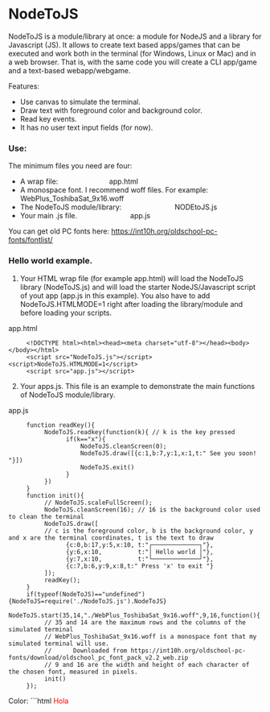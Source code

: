 # NodeToJS
NodeToJS is a module/library at once: a module for NodeJS and a library for Javascript (JS). It allows to create text based apps/games that can be executed and work both in the terminal (for Windows, Linux or Mac) and in a web browser. That is, with the same code you will create a CLI app/game and a text-based webapp/webgame.

Features:
- Use canvas to simulate the terminal.
- Draw text with foreground color and background color.
- Read key events.
- It has no user text input fields (for now).

### Use:
The minimum files you need are four:
- A wrap file:&emsp;&emsp;&emsp;&emsp;&emsp;&emsp;&emsp;                    app.html
- A monospace font. I recommend woff files. For example:&emsp;&emsp;&emsp;&emsp; WebPlus_ToshibaSat_9x16.woff
- The NodeToJS module/library: &emsp;&emsp;&emsp;&emsp;&emsp;&emsp;&emsp; NODEtoJS.js
- Your main .js file. &emsp;&emsp;&emsp;&emsp;&emsp;&emsp;&emsp; app.js

You can get old PC fonts here: https://int10h.org/oldschool-pc-fonts/fontlist/

### Hello world example.

1. Your HTML wrap file (for example app.html) will load the NodeToJS library (NodeToJS.js) and will load the starter NodeJS/Javascript script of yout app (app.js in this example). You also have to add NodeToJS.HTMLMODE=1 right after loading the library/module and before loading your scripts.

app.html
```
     <!DOCTYPE html><html><head><meta charset="utf-8"></head><body></body></html>
     <script src="NodeToJS.js"></script><script>NodeToJS.HTMLMODE=1</script>
     <script src="app.js"></script>
```
2. Your apps.js. This file is an example to demonstrate the main functions of NodeToJS module/library.

app.js
```
     function readKey(){
          NodeToJS.readkey(function(k){ // k is the key pressed
                if(k=="x"){
                    NodeToJS.cleanScreen(0);
                    NodeToJS.draw([{c:1,b:7,y:1,x:1,t:" See you soon! "}])
                    NodeToJS.exit()
                }
          })
     }
     function init(){
          // NodeToJS.scaleFullScreen();
          NodeToJS.cleanScreen(16); // 16 is the background color used to clean the terminal
          NodeToJS.draw([
          // c is the foreground color, b is the background color, y and x are the terminal coordinates, t is the text to draw
                {c:0,b:17,y:5,x:10, t:"┌─────────────┐"},
                {y:6,x:10,          t:"│ Hello world │"},
                {y:7,x:10,          t:"└─────────────┘"},
                {c:7,b:6,y:9,x:8,t:" Press 'x' to exit "}
          ]);
          readKey();
     }
     if(typeof(NodeToJS)=="undefined"){NodeToJS=require('./NodeToJS.js').NodeToJS}
     NodeToJS.start(35,14,"./WebPlus_ToshibaSat_9x16.woff",9,16,function(){ 
          // 35 and 14 are the maximum rows and the columns of the simulated terminal
          // WebPlus_ToshibaSat_9x16.woff is a monospace font that my simulated terminal will use. 
          //      Downloaded from https://int10h.org/oldschool-pc-fonts/download/oldschool_pc_font_pack_v2.2_web.zip
          // 9 and 16 are the width and height of each character of the chosen font, measured in pixels.
          init()
     });
```

Color:  ```html
   <span style='color:red'>Hola</span>
```
